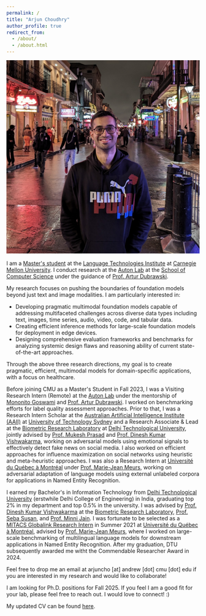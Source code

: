 ```yaml
---
permalink: /
title: "Arjun Choudhry"
author_profile: true
redirect_from: 
  - /about/
  - /about.html
---
```


<img src="../images/arjunchoudhry.jpg" 
     alt="Presenting AQuA and JoLT at NeurIPS 2023 at New Orleans" 
     title="NeurIPS 2023">

I am a [Master's student](https://www.lti.cs.cmu.edu/people/students/choudhry-arjun.html) at the [Language Technologies Institute](https://www.lti.cs.cmu.edu/) at [Carnegie Mellon University](https://www.cmu.edu/). I conduct research at the [Auton Lab](https://autonlab.org/) at the [School of Computer Science](https://www.cs.cmu.edu/) under the guidance of [Prof. Artur Dubrawski](https://www.ri.cmu.edu/ri-faculty/artur-w-dubrawski/).

My research focuses on pushing the boundaries of foundation models beyond just text and image modalities. I am particularly interested in:

* Developing pragmatic multimodal foundation models capable of addressing multifaceted challenges across diverse data types including text, images, time series, audio, video, code, and tabular data. 
* Creating efficient inference methods for large-scale foundation models for deployment in edge devices.
* Designing comprehensive evaluation frameworks and benchmarks for analyzing systemic design flaws and reasoning ability of current state-of-the-art approaches.

Through the above three research directions, my goal is to create pragmatic, efficient, multimodal models for domain-specific applications, with a focus on healthcare.

Before joining CMU as a Master's Student in Fall 2023, I was a Visiting Research Intern (Remote) at the [Auton Lab](https://autonlab.org/) under the mentorship of [Mononito Goswami](https://mononitogoswami.github.io/) and [Prof. Artur Dubrawski](https://www.ri.cmu.edu/ri-faculty/artur-w-dubrawski/). I worked on benchmarking efforts for label quality assessment approaches. Prior to that, I was a Research Intern Scholar at the [Australian Artificial Intelligence Institute (AAII)](https://www.uts.edu.au/research/australian-artificial-intelligence-institute) at [University of Technology Sydney](https://www.uts.edu.au/) and a Research Associate & Lead at the [Biometric Research Laboratory](https://www.dtu.ac.in/Web/Departments/InformationTechnology/lab_and_infra/bml/index.php) at [Delhi Technological University](https://dtu.ac.in/), jointly advised by [Prof. Mukesh Prasad](https://profiles.uts.edu.au/Mukesh.Prasad/about) and [Prof. Dinesh Kumar Vishwakarma](https://sites.google.com/dtu.ac.in/dkv/home), working on adversarial models using emotional signals to effectively detect fake news on social media. I also worked on efficient approaches for influence maximization on social networks using heuristic and meta-heuristic approaches. I was also a Research Intern at [Université du Québec à Montréal](https://uqam.ca/) under [Prof. Marie-Jean Meurs](https://www.mjmrsc.com/index.html), working on adversarial adaptation of language models using external unlabeled corpora for applications in Named Entity Recognition.

I earned my Bachelor's in Information Technology from [Delhi Technological University](https://dtu.ac.in/) (erstwhile Delhi College of Engineering) in India, graduating top 2% in my department and top 0.5% in the university. I was advised by [Prof. Dinesh Kumar Vishwakarma](https://sites.google.com/dtu.ac.in/dkv/home) at the [Biometric Research Laboratory](https://www.dtu.ac.in/Web/Departments/InformationTechnology/lab_and_infra/bml/index.php), [Prof. Seba Susan](https://www.dtu.ac.in/Web/Departments/InformationTechnology/faculty/sebasusanrajan.php), and [Prof. Minni Jain](https://dtu.ac.in/modules/facilities/people/faculty/view.php?uname=minnijain). I was fortunate to be selected as a [MITACS Globalink Research Intern](https://www.mitacs.ca/our-programs/globalink-research-internship-students/) in Summer 2021 at [Université du Québec à Montréal](https://uqam.ca/), advised by [Prof. Marie-Jean Meurs](https://www.mjmrsc.com/index.html), where I worked on large-scale benchmarking of multilingual language models for downstream applications in Named Entity Recognition. After my graduation, DTU subsequently awarded me witht the Commendable Researcher Award in 2024.

Feel free to drop me an email at arjuncho [at] andrew [dot] cmu [dot] edu if you are interested in my research and would like to collaborate!

I am looking for Ph.D. positions for Fall 2025. If you feel I am a good fit for your lab, please feel free to reach out. I would love to connect! :)

My updated CV can be found [here](../CV_Arjun_Choudhry.pdf).